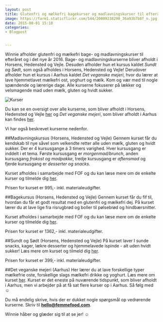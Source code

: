 ```yaml
---
layout: post
title: Glutenfri og mælkefri bagekurser og madlavningskurser til efteråret og i det nye år!
image: https://farm1.staticflickr.com/544/20009238290_36a93b7b8f_n.jpg
date: 2015-08-01 15:10
categories:
- Blogpost


---
```


Winnie afholder glutenfri og mælkefri bage- og madlavningskurser til efteråret og i det nye år 2016. Bage- og madlavningskurserne bliver afholdt i Horsens, Hedensted og Vejle. Desuden afholder hun et kursus kaldet *Sundt og Sødt*, som også afholdes i Horsens, Hedensted og Vejle! Derudover afholder hun et kursus i Aarhus kaldet *Det veganske mejeri*, hvor du lærer at lave hjemmetlavet mælkefri ost, yoghurt og mælk.
Kom og vær med til nogle spændende og lærerige dage. Alle kurserne fokuserer på lækker og velsmagende mad uden mælk, gluten og hvidt sukker. 
 

![Kurser](https://farm1.staticflickr.com/544/20009238290_36a93b7b8f_z.jpg) 


Du kan se en oversigt over alle kurserne, som bliver afholdt i Horsens, Hedensted og Vejle [her](http://www.fof.dk/horsens-hedensted-vejle/Kursusoversigt/mad-og-broed/Gluten-%20og%20maelkefri%20kokken) og *Det veganske mejeri*, som bliver afholdt i Aarhus kan findes [her](http://www.fof.dk/aarhus/Kursusoversigt/kunst-og-fritid/mad-og-vin/madlavning/det-veganske-mejeri?id=202831).

Vi har også beskrevet kurserne nedenfor.



##Madlavningskursus (Horsens, Hedensted og Vejle)
Gennem kurset får du kendskab til nye såvel som velkendte retter alle uden mælk, gluten og hvidt sukker.
Der er 4 kursusgange á 3 timers varighed. Hver kursusgang er inddelt i et tema. Første kursusgang er *morgenmad/brunch*, anden kursusgang *frokost og madpakke*, tredje kursusgang er *aftensmad* og fjerde kursusgang er *desserter og snacks*.
 
Kurset afholdes i samarbejde med FOF og du kan læse mere om de enkelte kurser og tilmelde dig [her](http://www.fof.dk/horsens-hedensted-vejle/Kursusoversigt/mad-og-broed/Gluten-%20og%20maelkefri%20kokken/det-gluten-og-maelkefri-koekken).
 
Prisen for kurset er 995,-  inkl. materialeudgifter.
 
 

##Bagekursus (Horsens, Hedensted og Vejle)
Gennem kurset får du fif til, hvordan du får et godt resultat med en glutenfri og mælkefri dej.  På kurset lærer du at lave lige fra risrugbrød og boller til pølsebrød og hindbærsnitter.
 
Kurset afholdes i samarbejde med FOF og du kan læse mere om de enkelte kurser og tilmelde dig [her](http://www.fof.dk/horsens-hedensted-vejle/Kursusoversigt/mad-og-broed/Gluten-%20og%20maelkefri%20kokken/gluten-og-maelkefri-bagning).
 
Prisen for kurset er 1362,-  inkl. materialeudgifter.



##Sundt og Sødt (Horsens, Hedensted og Vejle)
På kurset laver I sunde snacks, kager, lækre desserter og hjemmelavede ispinde - alt uden hvidt sukker! Læs mere om kurset og tilmeld dig [her](http://www.fof.dk/horsens-hedensted-vejle/Kursusoversigt/mad-og-broed/Gluten-%20og%20maelkefri%20kokken/sundt-og-soedt-uden-maelk-gluten-og-hvidt-sukker).

Prisen for kurset er 399,- inkl. materialeudgifter.
 
 

##Det veganske mejeri (Aarhus)
Her lærer du at lave forskellige typer mælkefrie oste, forskellige slags mælkefri drikke og yoghurt. Læs mere om kurset [her](http://www.fof.dk/aarhus/Kursusoversigt/kunst-og-fritid/mad-og-vin/madlavning/det-veganske-mejeri?id=202831).
Kurset er det eneste på nuværende tidspunkt, som bliver afholdt i Aarhus, men vi arbejder på at få sat flere kurser op i Aarhus. Så følg med ☺  
 
 
 
Du må endelig skrive, hvis der er dukket nogle spørgsmål op vedrørende kurserne. Skriv til **hello@femmefood.com**.
 
Winnie håber og glæder sig til at se jer! ☺ 














